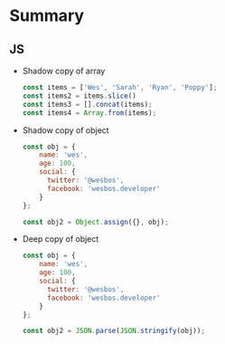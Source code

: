 # Summary

## JS
- Shadow copy of array
    ```js
    const items = ['Wes', 'Sarah', 'Ryan', 'Poppy'];
    const items2 = items.slice()
    const items3 = [].concat(items);
    const items4 = Array.from(items);
    ```
- Shadow copy of object
  ```js
  const obj = {
      name: 'wes',
      age: 100,
      social: {
        twitter: '@wesbos',
        facebook: 'wesbos.developer'
      }
  };

  const obj2 = Object.assign({}, obj);
  ```
- Deep copy of object
  ```js
  const obj = {
      name: 'wes',
      age: 100,
      social: {
        twitter: '@wesbos',
        facebook: 'wesbos.developer'
      }
  };

  const obj2 = JSON.parse(JSON.stringify(obj));
  ```